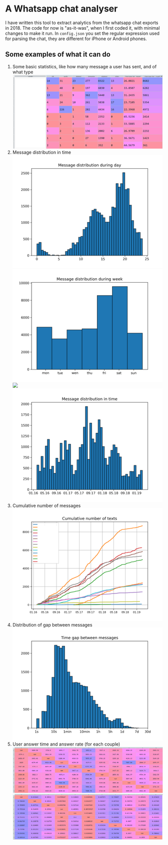 # A Whatsapp chat analyser
I have written this tool to extract analytics from the whatsapp chat exports in 2018.
The code for now is "as-it-was", when I first coded it, with minimal changes to make it run.
In `config.json` you set the regular expression used for parsing the chat, they are different for iPhone or Android phones.

## Some examples of what it can do
1. Some basic statistics, like how many message a user has sent, and of what type
![](assets/basic_stats.png)
2. Message distribution in time
![](assets/texts_distr_in_day.png)
![](assets/texts_distr_in_week.png)
![](assets/texts_distr_in_year.png)
![](assets/texts_distr_in_time.png)
3. Cumulative number of messages
![](assets/cumulative_number_text.png)
4. Distribution of gap between messages
![](assets/time_gap_distr.png)
5. User answer time and answer rate (for each couple)
![](assets/user_engagement.png)
![](assets/user_answer_rate.png)